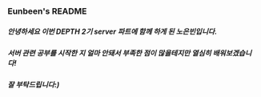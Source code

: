 ### Eunbeen's README
##### 안녕하세요 이번 DEPTH 2기 server 파트에 함께 하게 된 노은빈입니다.
##### 서버 관련 공부를 시작한 지 얼마 안돼서 부족한 점이 많을테지만 열심히 배워보겠습니다!
##### 잘 부탁드립니다:)